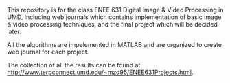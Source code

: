 This repository is for the class ENEE 631 Digital Image & Video Processing in UMD, including web journals which contains implementation of basic image & video processing techniques, and the final project which will be decided later.

All the algorithms are impelemented in MATLAB and are organized to create web journal for each project.

The collection of all the results can be found at http://www.terpconnect.umd.edu/~mzd95/ENEE631Projects.html. 
